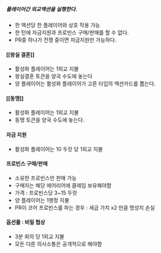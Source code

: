 ##### 플레이어간 외교액션을 실행한다.
- 한 액션당 한 플레이어와 상호 작용 가능
- 한 턴에 자금지원과 프로빈스 구매/판매를 할 수 없다.
- PR중 하나가 전쟁 중이면 자금지원만 가능하다.
#### [[왕실 결혼]]
- 활성화 플레이어는 1외교 지불
- 왕실결혼 토큰을 양국 수도에 놓는다
- 양 플레이어는 활성화 플레이어가 고른 타입의 액션카드를 뽑는다.
#### [[동맹]]
- 활성화 플레이어는 1외교 지불
- 동맹 토큰을 양국 수도에 놓는다.
#### 자금 지원
- 활성화 플레이어는 10 두캇 당 1외교 지불
#### 프로빈스 구매/판매
- 소유한 프로빈스만 판매 가능
- 구매자는 해당 에어리어에 클레임 보유해야함
- 가격 : 프로빈스당 3~15 두캇
- 양 플레이어는 1행정 지불
- PR이 코어 프로빈스를 파는 경우 : 세금 가치 x2 만큼 명성치 손실
#### 옵션룰 : 비밀 협상
- 3분 회의 당 1외교 지불
- 모든 다른 의사소통은 공개적으로 해야함
